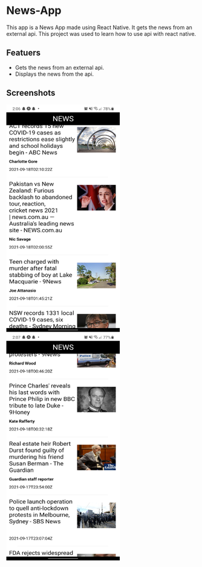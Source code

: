 # News-App
This app is a News App made using React Native. It gets the news from an external api. This project was used to learn how to use api with react native.

## Featuers
- Gets the news from an external api.
- Displays the news from the api.

## Screenshots
<img src="https://github.com/Sooryasanand/News-App/blob/main/assets/ScreenShot/Screenshot_20210918-140700_Expo%20Go.jpg" width="300" height="600">
<img src="https://github.com/Sooryasanand/News-App/blob/main/assets/ScreenShot/Screenshot_20210918-140712_Expo%20Go.jpg" width="300" height="600">
